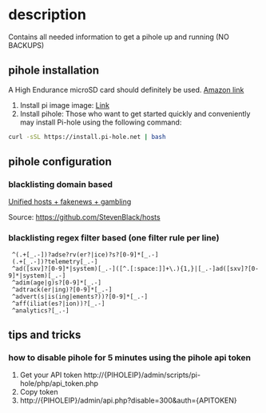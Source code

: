# description 
Contains all needed information to get a pihole up and running (NO BACKUPS)

## pihole installation
A High Endurance microSD card should definitely be used. [Amazon link](https://www.amazon.de/gp/product/B07PLVV1QH/ref=ppx_yo_dt_b_asin_title_o01_s00?ie=UTF8&psc=1)
1. Install pi image image: [Link](https://www.raspberrypi.org/software/)
2. Install pihole: Those who want to get started quickly and conveniently may install Pi-hole using the following command:
```bash
curl -sSL https://install.pi-hole.net | bash
```

## pihole configuration 

### blacklisting domain based
[Unified hosts + fakenews + gambling](https://raw.githubusercontent.com/StevenBlack/hosts/master/alternates/fakenews-gambling/hosts)

Source: https://github.com/StevenBlack/hosts

### blacklisting regex filter based (one filter rule per line)
```regex
 ^(.+[_.-])?adse?rv(er?|ice)?s?[0-9]*[_.-]
 (.+[_.-])?telemetry[_.-]
 ^ad([sxv]?[0-9]*|system)[_.-]([^.[:space:]]+\.){1,}|[_.-]ad([sxv]?[0-9]*|system)[_.-]
 ^adim(age|g)s?[0-9]*[_.-]
 ^adtrack(er|ing)?[0-9]*[_.-]
 ^advert(s|is(ing|ements?))?[0-9]*[_.-]
 ^aff(iliat(es?|ion))?[_.-]
 ^analytics?[_.-]
```

## tips and tricks

### how to disable pihole for 5 minutes using the pihole api token
1.  Get your API token http://{PIHOLEIP}/admin/scripts/pi-hole/php/api_token.php
2.  Copy token
3.  http://{PIHOLEIP}/admin/api.php?disable=300&auth={APITOKEN}


